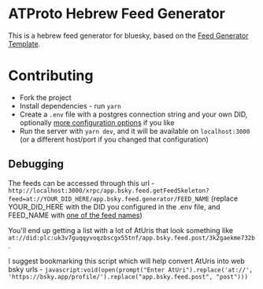 # ATProto Hebrew Feed Generator

This is a hebrew feed generator for bluesky, based on the [Feed Generator Template](https://github.com/bluesky-social/feed-generator).
# Contributing
* Fork the project
* Install dependencies - run `yarn`
* Create a `.env` file with a postgres connection string and your own DID, optionally [more configuration options](https://github.com/AvivRubys/bluesky-hebrew-feed/blob/main/src/config.ts#L9) if you like
* Run the server with `yarn dev`, and it will be available on `localhost:3000` (or a different host/port if you changed that configuration)

## Debugging
The feeds can be accessed through this url - `http://localhost:3000/xrpc/app.bsky.feed.getFeedSkeleton?feed=at://YOUR_DID_HERE/app.bsky.feed.generator/FEED_NAME` (replace YOUR_DID_HERE with the DID you configured in the .env file, and FEED_NAME with [one of the feed names](https://github.com/AvivRubys/bluesky-hebrew-feed/blob/321caee2b38b2e7cb53a744522d3b4d084d2c807/src/algos.ts#L124-L129))

You'll end up getting a list with a lot of AtUris that look something like `at://did:plc:uk3v7guqqyvoqzbscgx55tnf/app.bsky.feed.post/3k2gaekme732b`.

I suggest bookmarking this script which will help convert AtUris into web bsky urls - `javascript:void(open(prompt("Enter AtUri").replace('at://', 'https://bsky.app/profile/').replace("app.bsky.feed.post", "post")))`
